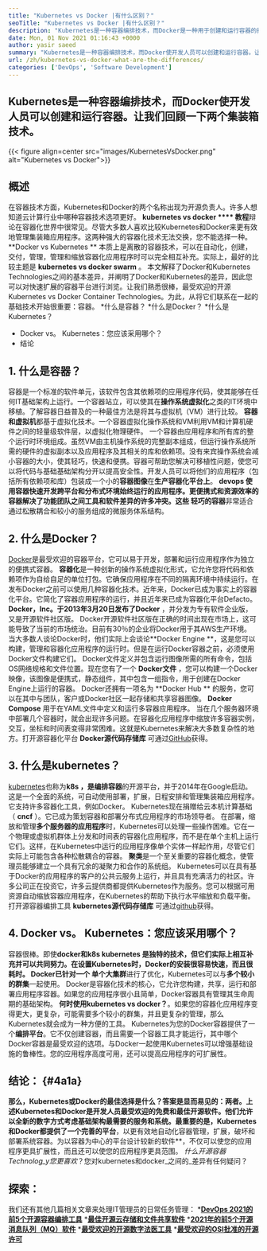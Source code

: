 ```yaml
---
title: "Kubernetes vs Docker |有什么区别？" 
seoTitle: "Kubernetes vs Docker |有什么区别？" 
description: "Kubernetes是一种容器编排技术，而Docker是一种用于创建和运行容器的技术。让我们回顾一下Kubernetes vs Docker。" 
date: Mon, 01 Nov 2021 01:16:43 +0000
author: yasir saeed
summary: "Kubernetes是一种容器编排技术，而Docker使开发人员可以创建和运行容器。让我们回顾一下两个集装箱技术。" 
url: /zh/kubernetes-vs-docker-what-are-the-differences/
categories: ['DevOps', 'Software Development']
---
```


## Kubernetes是一种容器编排技术，而Docker使开发人员可以创建和运行容器。让我们回顾一下两个集装箱技术。

{{< figure align=center src="images/KubernetesVsDocker.png" alt="Kubernetes vs Docker">}}


## **概述**
在容器技术方面，Kubernetes和Docker的两个名称出现为开源负责人。许多人想知道云计算行业中哪种容器技术选项更好。 **kubernetes vs docker  **** 教程**辩论在容器化​​世界中很常见。尽管大多数人喜欢比较Kubernetes和Docker来更有效地管理集装箱应用程序。这两种强大的容器化技术无法交换，您不能选择一种。  **Docker vs Kubernetes ** 本质上是离散的容器技术，可以在自动化，创建，交付，管理，管理和缩放容器化应用程序时可以完全相互补充。实际上，最好的比较主题是 **kubernetes vs docker swarm**  。
本文解释了Docker和Kubernetes Technologies之间的基本差异，并阐明了Docker和Kubernetes的差异，因此您可以对快速扩展的容器平台进行浏览。让我们熟悉很棒，最受欢迎的开源Kubernetes vs Docker Container Technologies。为此，从将它们联系在一起的基础技术开始很重要：容器。
  *什么是容器？
  *什么是Docker？
  *什么是Kubernetes？
  * Docker vs。 Kubernetes：您应该采用哪个？
  * 结论

## 1. **什么是容器？**
容器是一个标准的软件单元，该软件包含其依赖项的应用程序代码，使其能够在任何IT基础架构上运行。一个容器站立，可以使其在**操作系统虚拟化**之类的IT环境中移植。了解容器日益普及的一种最佳方法是将其与虚拟机（VM）进行比较。 **容器和虚拟机**都基于虚拟化技术。一个容器虚拟化操作系统和VM利用VM和计算机硬件之间的轻量级软件层，以虚拟化物理硬件。
一个容器由应用程序和所有库的整个运行时环境组成。虽然VM由主机操作系统的完整副本组成，但运行操作系统所需的硬件的虚拟副本以及应用程序及其相关的库和依赖项。没有来宾操作系统会减小容器的大小，使其轻巧，快速和便携。容器可帮助您解决可移植性问题，使您可以将代码与基础基础架构分开以提高安全性。开发人员可以将他们的应用程序（包括所有依赖项和库）包装成一个小的**容器图像**在**生产容器化平台上**。
**devops **使用容器快速开发跨平台和分布式环境始终运行的应用程序。更便携式和资源效率的容器解决了功能团队之间工具和软件差异的许多冲突。这些** 轻巧的容器**非常适合通过松散耦合和较小的服务组成的微服务体系结构。

## 2. **什么是Docker？**
[Docker][1]是最受欢迎的容器平台，它可以易于开发，部署和运行应用程序作为独立的便携式容器。 **容器化**是一种创新的操作系统虚拟化形式，它允许您将代码和依赖项作为自给自足的单位打包。它确保应用程序在不同的隔离环境中持续运行。在发布Docker之前可以使用几种容器化技术。近年来，Docker已成为事实上的容器化平台。它简化了容器应用程序的运行，并且近年来已成为容器化平台Defacto。
**Docker，Inc。于2013年3月20日发布了Docker** ，并分发为专有软件企业版，又是开源软件社区版。 Docker开源软件社区版在正确的时间出现在市场上，这可能导致了当前的市场统治。目前有30％的企业将Docker用于其AWS生产环境。
当大多数人谈论Docker时，他们实际上会谈论**Docker Engine **，这是您可以构建，管理和容器化应用程序的运行时。但是在运行Docker容器之前，必须使用Docker文件构建它们。 Docker文件定义并包含运行图像所需的所有命令，包括OS网络规格和文件位置。现在您有了一个 **Docker文件** ，您可以构建一个Docker映像，该图像是便携式，静态组件，其中包含一组指令，用于创建在Docker Engine上运行的容器。 Docker还拥有一项名为 **Docker Hub ** 的服务，您可以在其中与团队，客户或Docker社区一起存储和共享容器图像。  **Docker Compose**  用于在YAML文件中定义和运行多容器应用程序。
当在几个服务器环境中部署几个容器时，就会出现许多问题。在容器化应用程序中缩放许多容器实例，交互，坐标和时间表变得非常困难。这就是Kubernetes来解决大多数复杂性的地方。打开源容器化平台 **Docker源代码存储库** 可通过[GitHub][2]获得。

## 3. **什么是kubernetes？**
[kubernetes][3]也称为**k8s **，是**编排容器**的开源平台，并于2014年在Google启动。这是一个全面的系统，可自动使用部署，扩展，日程安排和管理集装箱应用程序。它支持许多容器化工具，例如Docker。 Kubernetes现在捐赠给云本机计算基础（ **cncf**  ）。它已成为策划容器和部署分布式应用程序的市场领导者。
在部署，缩放和管理**多个服务器的应用程序**时，Kubernetes可以处理一些操作困难。它在一个物理或虚拟机群体上分发和时间表的容器化应用程序，而不是在单个主机上运行它们。这样，在Kubernetes中运行的应用程序像单个实体一样起作用，尽管它们实际上可能包含各种松散耦合的容器。 **聚类**是一个至关重要的容器化概念，使管理员能够建立一个具有冗余的凝聚力和合作的系统组。
Kubernetes可以在具有基于Docker的应用程序的客户的公共云服务上运行，并且具有充满活力的社区。许多公司正在投资它，许多云提供商都提供Kubernetes作为服务。您可以根据可用资源自动缩放容器应用程序，在Kubernetes的帮助下执行水平缩放和负载平衡。打开源容器编排工具 **kubernetes源代码存储库** 可通过[github][4]获得。

## 4. Docker vs。 Kubernetes：您应该采用哪个？
容器很棒。即使**docker和k8s kubernetes **是独特的技术，但它们实际上相互补充并可以共同努力。在设置Kubernetes时，Docker的安装很容易快速，而且很耗时。 Docker已针对一个** 单个大集群**进行了优化，Kubernetes可以与**多个较小的群集**一起使用。 Docker是容器化技术的核心，它允许您构建，共享，运行和部署应用程序容器。如果您的应用程序很小且简单，Docker容器具有管理其生命周期的基础架构。
**何时使用kubernetes vs docker？**。如果您的容器化应用程序变得更大，更复杂，可能需要多个较小的群集，并且更复杂的管理，那么Kubernetes就会成为一种方便的工具。 Kubernetes为您的Docker容器提供了一个**编排平台**。它不仅创建容器，而且需要一个容器工具才能运行，其中哪个Docker容器是最受欢迎的选项。与Docker一起使用Kubernetes可以增强基础设施的鲁棒性。您的应用程序高度可用，还可以提高应用程序的可扩展性。

## **结论：**   {#4a1a}
**那么，Kubernetes或Docker的最佳选择是什么？答案是显而易见的：两者。上述Kubernetes和Docker是开发人员最受欢迎的免费和最佳开源软件。他们允许以全新的数字方式考虑基础架构最需要的服务和系统。最重要的是，Kubernetes和Docker都提供了一个完善的平台**，以更有效地自动化容器管理，扩展，破坏和部署系统容器。为以容器为中心的平台设计较新的软件**，不仅可以使您的应用程序更具扩展性，而且还可以使您的应用程序更具范围。
_什么开源容器Technolog_y您更喜欢_？您对kubernetes和docker_之间的_差异有任何疑问？

## 探索：
我们还有其他几篇相关文章来处理IT管理员的日常任务管理：
  ***[DevOps 2021的前5个开源容器编排工具][6]** 
  ***[最佳开源云存储和文件共享软件][7]** 
  ***[2021年的前5个开源消息队列（MQ）软件][8]** 
  ***[最受欢迎的开源数字法医工具][9]** 
  ***[最受欢迎的OSI批准的开源许可][10]** 

  
[1]: https://www.docker.com/
[2]: https://github.com/docker
[3]: https://kubernetes.io/
[4]: https://github.com/kubernetes/kubernetes
[5]: mailto:yasir.saeed@aspose.com
[6]: https://blog.containerize.com/devops/top-5-open-source-container-orchestration-tools-for-devops-in-2021/
[7]: https://products.containerize.com/backup-and-sync/
[8]: https://blog.containerize.com/message-queue-software/top-5-open-source-message-queue-software-in-2021/
[9]: https://blog.containerize.com/digital-forensic-tools/top-5-open-source-digital-forensic-tools-in-2021/
[10]: https://blog.containerize.com/licenses-standards/top-5-most-popular-osi-approved-open-source-licenses-of-2021/
